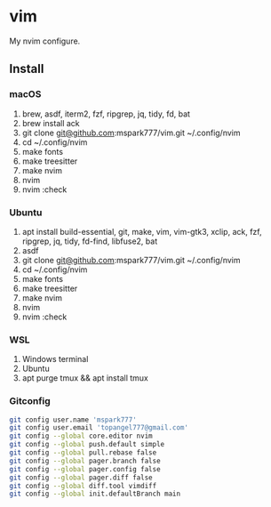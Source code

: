 # vim

My nvim configure.

## Install

### macOS
1. brew, asdf, iterm2, fzf, ripgrep, jq, tidy, fd, bat
1. brew install ack
1. git clone git@github.com:mspark777/vim.git ~/.config/nvim
1. cd ~/.config/nvim
1. make fonts
1. make treesitter
1. make nvim
1. nvim
1. nvim :check


### Ubuntu
1. apt install build-essential, git, make, vim, vim-gtk3, xclip, ack, fzf, ripgrep, jq, tidy, fd-find, libfuse2, bat
1. asdf
1. git clone git@github.com:mspark777/vim.git ~/.config/nvim
1. cd ~/.config/nvim
1. make fonts
1. make treesitter
1. make nvim
1. nvim
1. nvim :check


### WSL
1. Windows terminal
1. Ubuntu
1. apt purge tmux && apt install tmux

### Gitconfig
```sh
git config user.name 'mspark777'
git config user.email 'topangel777@gmail.com'
git config --global core.editor nvim
git config --global push.default simple
git config --global pull.rebase false
git config --global pager.branch false
git config --global pager.config false
git config --global pager.diff false
git config --global diff.tool vimdiff
git config --global init.defaultBranch main
```
